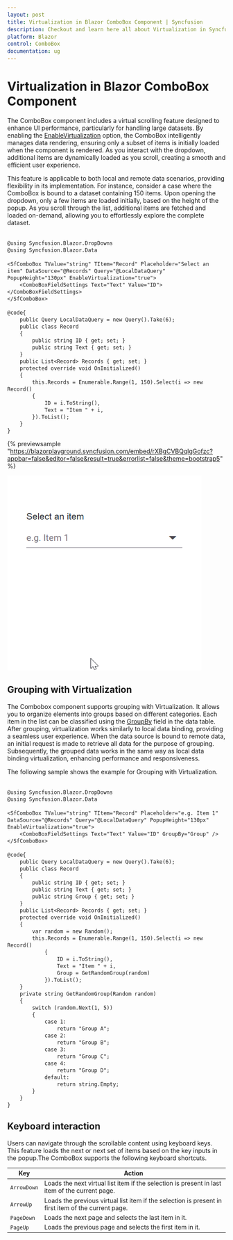 ```yaml
---
layout: post
title: Virtualization in Blazor ComboBox Component | Syncfusion
description: Checkout and learn here all about Virtualization in Syncfusion Blazor ComboBox component and much more.
platform: Blazor
control: ComboBox
documentation: ug
---
```


# Virtualization in Blazor ComboBox Component

The ComboBox component includes a virtual scrolling feature designed to enhance UI performance, particularly for handling large datasets. By enabling the [EnableVirtualization](https://help.syncfusion.com/cr/blazor/Syncfusion.Blazor.DropDowns.SfDropDownList-2.html#Syncfusion_Blazor_DropDowns_SfDropDownList_2_EnableVirtualization) option, the ComboBox intelligently manages data rendering, ensuring only a subset of items is initially loaded when the component is rendered. As you interact with the dropdown, additional items are dynamically loaded as you scroll, creating a smooth and efficient user experience.

This feature is applicable to both local and remote data scenarios, providing flexibility in its implementation. For instance, consider a case where the ComboBox is bound to a dataset containing 150 items. Upon opening the dropdown, only a few items are loaded initially, based on the height of the popup. As you scroll through the list, additional items are fetched and loaded on-demand, allowing you to effortlessly explore the complete dataset.


```cshtml

@using Syncfusion.Blazor.DropDowns
@using Syncfusion.Blazor.Data

<SfComboBox TValue="string" TItem="Record" Placeholder="Select an item" DataSource="@Records" Query="@LocalDataQuery" PopupHeight="130px" EnableVirtualization="true">
    <ComboBoxFieldSettings Text="Text" Value="ID"></ComboBoxFieldSettings>
</SfComboBox>

@code{
    public Query LocalDataQuery = new Query().Take(6); 
    public class Record 
    { 
        public string ID { get; set; } 
        public string Text { get; set; } 
    } 
    public List<Record> Records { get; set; } 
    protected override void OnInitialized()
    { 
        this.Records = Enumerable.Range(1, 150).Select(i => new Record() 
        { 
            ID = i.ToString(), 
            Text = "Item " + i, 
        }).ToList(); 
    } 
}
```

{% previewsample "https://blazorplayground.syncfusion.com/embed/rXBgCVBQqlgGofzc?appbar=false&editor=false&result=true&errorlist=false&theme=bootstrap5" %}

![Blazor ComboBox with virtualization](./images/blazor_combobox_virtualization.gif)

## Grouping with Virtualization

The Combobox component supports grouping with Virtualization. It allows you to organize elements into groups based on different categories. Each item in the list can be classified using the [GroupBy](https://help.syncfusion.com/cr/blazor/Syncfusion.Blazor.DropDowns.ComboBoxFieldSettings.html#Syncfusion_Blazor_DropDowns_ComboBoxFieldSettings_GroupBy) field in the data table. After grouping, virtualization works similarly to local data binding, providing a seamless user experience. When the data source is bound to remote data, an initial request is made to retrieve all data for the purpose of grouping. Subsequently, the grouped data works in the same way as local data binding virtualization, enhancing performance and responsiveness.

The following sample shows the example for Grouping with Virtualization.

```cshtml

@using Syncfusion.Blazor.DropDowns
@using Syncfusion.Blazor.Data

<SfComboBox TValue="string" TItem="Record" Placeholder="e.g. Item 1" DataSource="@Records" Query="@LocalDataQuery" PopupHeight="130px" EnableVirtualization="true">
    <ComboBoxFieldSettings Text="Text" Value="ID" GroupBy="Group" />
</SfComboBox>

@code{
    public Query LocalDataQuery = new Query().Take(6); 
    public class Record
    {
        public string ID { get; set; }
        public string Text { get; set; }
        public string Group { get; set; }
    }
    public List<Record> Records { get; set; } 
    protected override void OnInitialized()
    {
        var random = new Random();
        this.Records = Enumerable.Range(1, 150).Select(i => new Record()
            {
                ID = i.ToString(),
                Text = "Item " + i,
                Group = GetRandomGroup(random)
            }).ToList();
    }
    private string GetRandomGroup(Random random)
    {
        switch (random.Next(1, 5))
        {
            case 1:
                return "Group A";
            case 2:
                return "Group B";
            case 3:
                return "Group C";
            case 4:
                return "Group D";
            default:
                return string.Empty;
        }
    }
}
```

## Keyboard interaction

Users can navigate through the scrollable content using keyboard keys. This feature loads the next or next set of items based on the key inputs in the popup.The ComboBox supports the following keyboard shortcuts.

| Key | Action |
|-----|-----|
| `ArrowDown` | Loads the next virtual list item if the selection is present in last item of the current page. |
| `ArrowUp` | Loads the previous virtual list item if the selection is present in first item of the current page. |
| `PageDown` | Loads the next page and selects the last item in it. |
| `PageUp` | Loads the previous page and selects the first item in it. |
